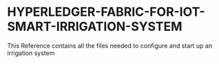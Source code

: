 # HYPERLEDGER-FABRIC-FOR-IOT-SMART-IRRIGATION-SYSTEM
This Reference contains all the files needed to configure and start up an irrigation system
